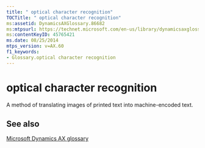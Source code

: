 ```yaml
---
title: " optical character recognition"
TOCTitle: " optical character recognition"
ms:assetid: DynamicsAXGlossary.86682
ms:mtpsurl: https://technet.microsoft.com/en-us/library/dynamicsaxglossary.86682(v=AX.60)
ms:contentKeyID: 45765421
ms.date: 08/25/2014
mtps_version: v=AX.60
f1_keywords:
- Glossary.optical character recognition
---
```


# optical character recognition

A method of translating images of printed text into machine-encoded text.

## See also

[Microsoft Dynamics AX glossary](glossary/microsoft-dynamics-ax-glossary.md)

  


